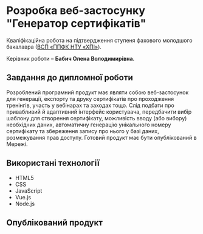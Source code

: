 # Розробка веб-застосунку "Генератор сертифікатів"
Кваліфікаційна робота на підтвердження ступеня фахового молодшого бакалавра ([ВСП «ППФК НТУ «ХПІ»](http://polytechnic.poltava.ua)). 

Керівник роботи – **Бабич Олена Володимирівна**.

## Завдання до дипломної роботи
Розроблений програмний продукт має являти собою веб-застосунок для генерації, експорту та друку сертифікатів про проходження тренінгів, участь у вебінарах та заходах тощо. Слід подбати про привабливий й адаптивний інтерфейс користувача, передбачити вибір шаблону для створення сертифікату, можливість вводу (або вибору) необхідних даних, автоматичну генерацію унікального номеру сертифікату та збереження запису про нього у базі даних, розмежування прав доступу. Готовий продукт має бути опублікований в Мережі.

## Використані технології

- HTML5
- CSS
- JavaScript
- Vue.js
- Node.js

## Опублікований продукт  
